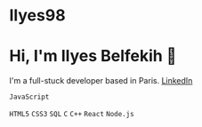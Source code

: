 # Ilyes98
# Hi, I'm Ilyes Belfekih :wave:
I'm a full-stuck developer based in Paris.
[LinkedIn](https://www.linkedin.com/in/ilyes-belfekih-855295182/)

<code>JavaScript</code>

<code>HTML5</code>
<code>CSS3</code>
<code>SQL</code>
<code>C</code>
<code>C++</code>
<code>React</code>
<code>Node.js</code>

